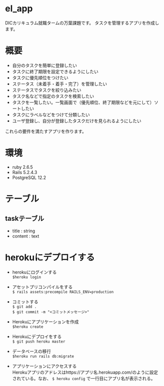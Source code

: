 # el_app
DICカリキュラム就職タームの万葉課題です。
タスクを管理するアプリを作成します。
# 概要
- 自分のタスクを簡単に登録したい
- タスクに終了期限を設定できるようにしたい
- タスクに優先順位をつけたい
- ステータス（未着手・着手・完了）を管理したい
- ステータスでタスクを絞り込みたい
- タスク名などで指定のタスクを検索したい
- タスクを一覧したい。一覧画面で（優先順位、終了期限などを元にして）ソートしたい
- タスクにラベルなどをつけて分類したい
- ユーザ登録し、自分が登録したタスクだけを見られるようにしたい

これらの要件を満たすアプリを作ります。

# 環境
- ruby 2.6.5
- Rails 5.2.4.3
- PostgreSQL 12.2

# テーブル
## taskテーブル
- title : string
- content : text

# herokuにデプロイする
- herokuにログインする  
`$heroku login`

- アセットプリコンパイルをする  
`$ rails assets:precompile RAILS_ENV=production`

- コミットする  
`$ git add .`  
`$ git commit -m "<コミットメッセージ>"`

- Herokuにアプリケーションを作成  
`$heroku create`

- Herokuにデプロイをする  
`$ git push heroku master`

- データベースの移行  
`$heroku run rails db:migrate`

- アプリケーションにアクセスする  
Herokuアプリのアドレスはhttps://アプリ名.herokuapp.com/のように設定されている。なお、
`$ heroku config` で一行目にアプリ名が表示される。
